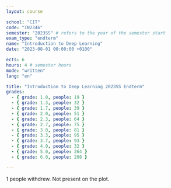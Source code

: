 ```yaml
---
layout: course

school: "CIT"
code: "IN2346"
semester: "2023SS" # refers to the year of the semester start
exam_type: "endterm"
name: "Introduction to Deep Learning"
date: "2023-08-01 00:00:00 +0100"

ects: 6
hours: 4 # semester hours
mode: "written"
lang: "en"

title: "Introduction to Deep Learning 2023SS Endterm"
grades:
  - { grade: 1.0, people: 19 }
  - { grade: 1.3, people: 32 }
  - { grade: 1.7, people: 39 }
  - { grade: 2.0, people: 51 }
  - { grade: 2.3, people: 64 }
  - { grade: 2.7, people: 75 }
  - { grade: 3.0, people: 81 }
  - { grade: 3.3, people: 95 }
  - { grade: 3.7, people: 93 }
  - { grade: 4.0, people: 32 }
  - { grade: 5.0, people: 264 }
  - { grade: 6.0, people: 208 }

---
```


1 people withdrew. Not present on the plot. 
